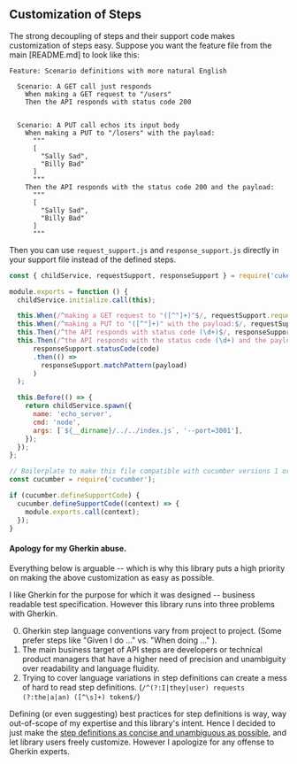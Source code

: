 ## Customization of Steps

The strong decoupling of steps and their support code makes customization of steps easy.  Suppose you want the feature file from the main [README.md] to look like this:

```cucumber
Feature: Scenario definitions with more natural English

  Scenario: A GET call just responds
    When making a GET request to "/users"
    Then the API responds with status code 200


  Scenario: A PUT call echos its input body
    When making a PUT to "/losers" with the payload:
      """
      [
        "Sally Sad",
        "Billy Bad"
      ]
      """
    Then the API responds with the status code 200 and the payload:
      """
      [
        "Sally Sad",
        "Billy Bad"
      ]
      """
```

Then you can use `request_support.js` and `response_support.js` directly in your support file instead of the defined steps.


```javascript
const { childService, requestSupport, responseSupport } = require('cukelib');

module.exports = function () {
  childService.initialize.call(this);

  this.When(/^making a GET request to "([^"]+)"$/, requestSupport.requestGET);
  this.When(/^making a PUT to "([^"]+)" with the payload:$/, requestSupport.requestPUT);
  this.Then(/^the API responds with status code (\d+)$/, responseSupport.statusCode);
  this.Then(/^the API responds with the status code (\d+) and the payload:$/, (code, payload) =>
      responseSupport.statusCode(code)
      .then(() =>
        responseSupport.matchPattern(payload)
      )
  );

  this.Before(() => {
    return childService.spawn({
      name: 'echo_server',
      cmd: 'node',
      args: [`${__dirname}/../../index.js`, '--port=3001'],
    });
  });
};

// Boilerplate to make this file compatible with cucumber versions 1 or 2
const cucumber = require('cucumber');

if (cucumber.defineSupportCode) {
  cucumber.defineSupportCode((context) => {
    module.exports.call(context);
  });
}
```

#### Apology for my Gherkin abuse.

Everything below is arguable -- which is why this library puts a high priority on making the above customization as easy as possible.

I like Gherkin for the purpose for which it was designed -- business readable test specification. However this library runs into three problems with Gherkin.

0. Gherkin step language conventions vary from project to project. (Some prefer steps like "Given I do ..." vs. "When doing ..." ).
0. The main business target of API steps are developers or technical product managers that have a higher need of precision and unambiguity over readability and language fluidity.
0. Trying to cover language variations in step definitions can create a mess of hard to read step definitions. (`/^(?:I|they|user) requests (?:the|a|an) ([^\s]+) token$/`)

Defining (or even suggesting) best practices for step definitions is way, way out-of-scope of my expertise and this library's intent. Hence I decided to just make the [step definitions as concise and unambiguous as possible](README.md#step-definitions-conventions), and let library users freely customize. However I apologize for any offense to Gherkin experts.

